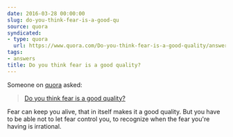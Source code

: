 ```yaml
---
date: 2016-03-28 00:00:00
slug: do-you-think-fear-is-a-good-qu
source: quora
syndicated:
- type: quora
  url: https://www.quora.com/Do-you-think-fear-is-a-good-quality/answer/Roy-Tang
tags:
- answers
title: Do you think fear is a good quality?
---
```


Someone on [quora](https://quora.com) asked:

> [Do you think fear is a good quality?](https://www.quora.com/Do-you-think-fear-is-a-good-quality/answer/Roy-Tang)


Fear can keep you alive, that in itself makes it a good quality. But you have to be able not to let fear control you, to recognize when the fear you're having is irrational.